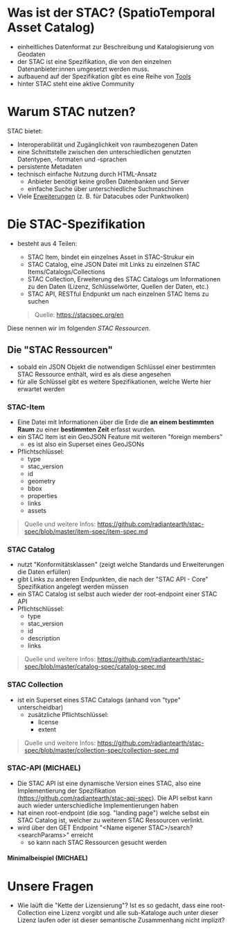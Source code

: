 # Was ist der STAC? (SpatioTemporal Asset Catalog)
- einheitliches Datenformat zur Beschreibung und Katalogisierung von Geodaten
- der STAC ist eine Spezifikation, die von den einzelnen Datenanbieter:innen umgesetzt werden muss. 
- aufbauend auf der Spezifikation gibt es eine Reihe von [Tools](https://stacspec.org/en/about/tools-resources/)
- hinter STAC steht eine aktive Community

# Warum STAC nutzen?
STAC bietet:
- Interoperabilität und Zugänglichkeit von raumbezogenen Daten
- eine Schnittstelle zwischen den unterschiedlichen genutzten Datentypen, -formaten und -sprachen
- persistente Metadaten
- technisch einfache Nutzung durch HTML-Ansatz
    - Anbieter benötigt keine großen Datenbanken und Server
    - einfache Suche über unterschiedliche Suchmaschinen
- Viele [Erweiterungen](https://github.com/radiantearth/stac-spec/tree/master/extensions) (z. B. für Datacubes oder Punktwolken)

# Die STAC-Spezifikation
- besteht aus 4 Teilen:
    - STAC Item, bindet ein einzelnes Asset in STAC-Strukur ein
    - STAC Catalog, eine JSON Datei mit Links zu einzelnen STAC Items/Catalogs/Collections
    - STAC Collection, Erweiterung des STAC Catalogs um Informationen zu den Daten (Lizenz, Schlüsselwörter, Quellen der Daten, etc.)
    - STAC API, RESTful Endpunkt um nach einzelnen STAC Items zu suchen

    > Quelle: https://stacspec.org/en

Diese nennen wir im folgenden _STAC Ressourcen_.

## Die "STAC Ressourcen"
- sobald ein JSON Objekt die notwendigen Schlüssel einer bestimmten STAC Ressource enthält, wird es als diese angesehen
- für alle Schlüssel gibt es weitere Spezifikationen, welche Werte hier erwartet werden
### STAC-Item
- Eine Datei mit Informationen über die Erde die **an einem bestimmten Raum** zu einer **bestimmten Zeit** erfasst wurden.
- ein STAC Item ist ein GeoJSON Feature mit weiteren "foreign members"
    - es ist also ein Superset eines GeoJSONs
- Pflichtschlüssel:
    - type
    - stac_version
    - id
    - geometry
    - bbox
    - properties
    - links
    - assets
> Quelle und weitere Infos: https://github.com/radiantearth/stac-spec/blob/master/item-spec/item-spec.md
### STAC Catalog
- nutzt "Konformitätsklassen" (zeigt welche Standards und Erweiterungen die Daten erfüllen)
- gibt Links zu anderen Endpunkten, die nach der "STAC API - Core" Spezifikation angelegt werden müssen
- ein STAC Catalog ist selbst auch wieder der root-endpoint einer STAC API
- Pflichtschlüssel:
    - type
    - stac_version
    - id
    - description
    - links
> Quelle und weitere Infos: https://github.com/radiantearth/stac-spec/blob/master/catalog-spec/catalog-spec.md
### STAC Collection
- ist ein Superset eines STAC Catalogs (anhand von "type" unterscheidbar)
    - zusätzliche Pflichtschlüssel:
        - license
        - extent
> Quelle und weitere Infos: https://github.com/radiantearth/stac-spec/blob/master/collection-spec/collection-spec.md

### STAC-API (MICHAEL)
- Die STAC API ist eine dynamische Version eines STAC, also eine Implementierung der Spezifikation (https://github.com/radiantearth/stac-api-spec). Die API selbst kann auch wieder unterschiedliche Implementierungen haben
- hat einen root-endpoint (die sog. "landing page") welche selbst ein STAC Catalog ist, welcher zu weiteren STAC Ressourcen verlinkt.
- wird über den GET Endpoint "\<Name eigener STAC>/search?\<searchParams>" erreicht
    - so kann nach STAC Ressourcen gesucht werden

#### Minimalbeispiel (MICHAEL)

# Unsere Fragen
- Wie laüft die "Kette der Lizensierung"? Ist es so gedacht, dass eine root-Collection eine Lizenz vorgibt und alle sub-Kataloge auch unter dieser Lizenz laufen oder ist dieser semantische Zusammenhang nicht implizit?